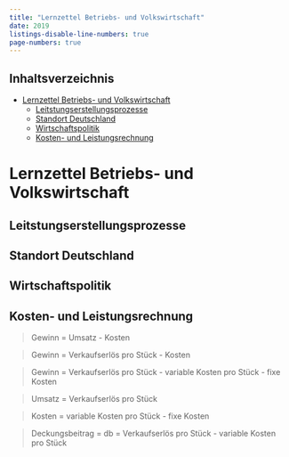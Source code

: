 ```yaml
---
title: "Lernzettel Betriebs- und Volkswirtschaft"
date: 2019
listings-disable-line-numbers: true
page-numbers: true
---
```



## Inhaltsverzeichnis
- [Lernzettel Betriebs- und Volkswirtschaft](#lernzettel-betriebs--und-volkswirtschaft)
  - [Leitstungserstellungsprozesse](#leitstungserstellungsprozesse)
  - [Standort Deutschland](#standort-deutschland)
  - [Wirtschaftspolitik](#wirtschaftspolitik)
  - [Kosten- und Leistungsrechnung](#kosten--und-leistungsrechnung)

# Lernzettel Betriebs- und Volkswirtschaft
## Leitstungserstellungsprozesse
## Standort Deutschland
## Wirtschaftspolitik
## Kosten- und Leistungsrechnung
> Gewinn = Umsatz - Kosten

> Gewinn = Verkaufserlös pro Stück - Kosten

> Gewinn = Verkaufserlös pro Stück - variable Kosten pro Stück - fixe Kosten

> Umsatz = Verkaufserlös pro Stück

> Kosten = variable Kosten pro Stück - fixe Kosten

> Deckungsbeitrag = db = Verkaufserlös pro Stück - variable Kosten pro Stück
